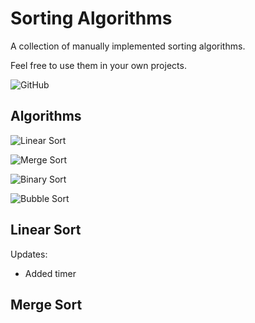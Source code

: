 # Sorting Algorithms
A collection of manually implemented sorting algorithms.

Feel free to use them in your own projects.

![GitHub](https://img.shields.io/github/license/ChristopherKlix/sorting_algorithms?style=for-the-badge)

## Algorithms

![Linear Sort](https://img.shields.io/badge/Linear%20Sort-works-success?style=for-the-badge)

![Merge Sort](https://img.shields.io/badge/Merge%20Sort-in%20dev-yellow?style=for-the-badge)

![Binary Sort](https://img.shields.io/badge/Binary%20Sort-in%20dev-inactive?style=for-the-badge)

![Bubble Sort](https://img.shields.io/badge/Bubble%20Sort-in%20dev-inactive?style=for-the-badge)

## Linear Sort
Updates:
* Added timer

## Merge Sort
